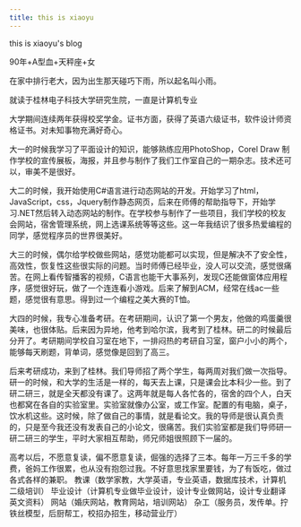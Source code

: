 ```yaml
---
title: this is xiaoyu
---
```


this is xiaoyu's blog

90年+A型血+天秤座+女 

在家中排行老大，因为出生那天碰巧下雨，所以起名叫小雨。

就读于桂林电子科技大学研究生院，一直是计算机专业

大学期间连续两年获得校奖学金。证书方面，获得了英语六级证书，软件设计师资格证书。对未知事物充满好奇心。

大一的时候我学习了平面设计的知识，能够熟练应用PhotoShop，Corel Draw 制作学校的宣传展板，海报，并且参与制作了我们工作室自己的一期杂志。技术还可以，审美不是很好。

大二的时候，我开始使用C#语言进行动态网站的开发。开始学习了html，JavaScript，css，Jquery制作静态网页，后来在师傅的帮助指导下，开始学习.NET然后转入动态网站的制作。在学校参与制作了一些项目，我们学校的校友会网站，宿舍管理系统，网上选课系统等等这些。这一年我结识了很多热爱编程的同学，感觉程序员的世界很美好。

大三的时候，偶尔给学校做些网站，感觉功能都可以实现，但是解决不了安全性，高效性，恢复性这些很实际的问题。当时师傅已经毕业，没人可以交流，感觉很痛苦。在网上看传智播客的视频，C语言也能干大事系列，发现C还能做窗体应用程序，感觉很好玩，做了一个连连看小游戏。后来了解到ACM，经常在线ac一些题，感觉很有意思。得到过一个编程之美大赛的T恤。

大四的时候，我专心准备考研。在考研期间，认识了第一个男友，他做的鸡蛋羹很美味，也很体贴。后来因为异地，他考到哈尔滨，我考到了桂林。研二的时候最后分开了。考研期间学校自习室在地下，一排闷热的考研自习室，窗户小小的两个，能够每天刷题，背单词，感觉像是回到了高三。

后来考研成功，来到了桂林。我们导师招了两个学生，每两周对我们做一次指导。研一的时候，和大学的生活是一样的，每天去上课，只是课会比本科少一些。到了研二研三，就是全天都没有课了。这两年就是每人各忙各的，宿舍的四个人，白天也都窝在各自的实验室里。实验室就像办公室，或工作室。配置的有电脑，桌子，饮水机这些。这时候，除了做自己的事情，就是看论文。我的导师是很认真负责的，只是至今我还没有发表自己的小论文，很痛苦。我们实验室都是我们导师研一研二研三的学生，平时大家相互帮助，师兄师姐很照顾下一届的。

高考以后，不愿意复读，偏不愿意复读，倔强的选择了三本。每年一万三千多的学费，爸妈工作很累，也从没有抱怨过我。不好意思找家里要钱，为了有饭吃，做过各式各样的兼职。
教课（数学家教，大学英语，专业英语，数据库技术，计算机二级培训）
毕业设计（计算机专业做毕业设计，设计专业做网站，设计专业翻译英文资料）
网站（婚庆网站，教育网站，培训网站）
杂工（服务员，发传单。拧铁丝模型，后厨帮工，校招办招生，移动营业厅）
